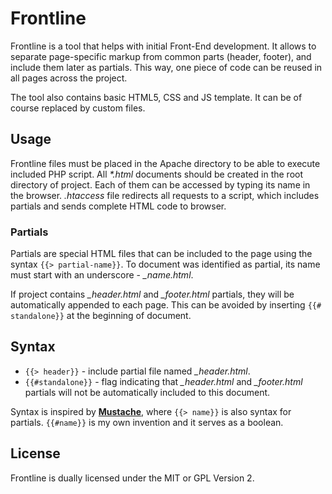 # Frontline

Frontline is a tool that helps with initial Front-End development. It allows to separate page-specific markup from common parts (header, footer), and include them later as partials. This way, one piece of code can be reused in all pages across the project.

The tool also contains basic HTML5, CSS and JS template. It can be of course replaced by custom files.

## Usage

Frontline files must be placed in the Apache directory to be able to execute included PHP script. All *\*.html* documents should be created in the root directory of project. Each of them can be accessed by typing its name in the browser. *.htaccess* file redirects all requests to a script, which includes partials and sends complete HTML code to browser.

### Partials

Partials are special HTML files that can be included to the page using the syntax `{{> partial-name}}`. To document was identified as partial, its name must start with an underscore - *_name.html*.

If project contains *_header.html* and *_footer.html* partials, they will be automatically appended to each page. This can be avoided by inserting `{{# standalone}}` at the beginning of document.

## Syntax

* `{{> header}}` - include partial file named *_header.html*.
* `{{#standalone}}` - flag indicating that *_header.html* and *_footer.html* partials will not be automatically included to this document.

Syntax is inspired by **[Mustache](http://mustache.github.com)**, where `{{> name}}` is also syntax for partials. `{{#name}}` is my own invention and it serves as a boolean.

## License

Frontline is dually licensed under the MIT or GPL Version 2.